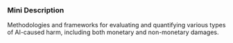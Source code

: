 ### Mini Description

Methodologies and frameworks for evaluating and quantifying various types of AI-caused harm, including both monetary and non-monetary damages.
